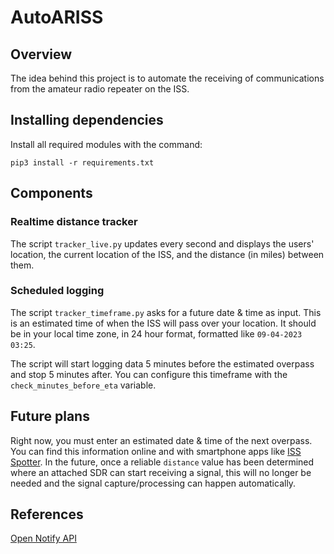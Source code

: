 # AutoARISS
## Overview
The idea behind this project is to automate the receiving of communications from the amateur radio repeater on the ISS.

## Installing dependencies
Install all required modules with the command:
```
pip3 install -r requirements.txt
```

## Components
### Realtime distance tracker
The script `tracker_live.py` updates every second and displays the users' location, the current location of the ISS, and the distance (in miles) between them.

### Scheduled logging
The script `tracker_timeframe.py` asks for a future date & time as input. This is an estimated time of when the ISS will pass over your location. It should be in your local time zone, in 24 hour format, formatted like `09-04-2023 03:25`.

The script will start logging data 5 minutes before the estimated overpass and stop 5 minutes after. You can configure this timeframe with the `check_minutes_before_eta` variable.

## Future plans
Right now, you must enter an estimated date & time of the next overpass. You can find this information online and with smartphone apps like [ISS Spotter](https://apps.apple.com/us/app/iss-spotter/id523486350). In the future, once a reliable `distance` value has been determined where an attached SDR can start receiving a signal, this will no longer be needed and the signal capture/processing can happen automatically.

## References
[Open Notify API](http://api.open-notify.org/)
